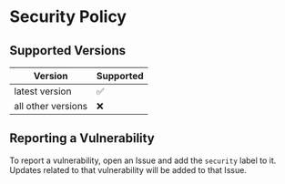 # Security Policy

## Supported Versions

| Version            | Supported          |
| ------------------ | ------------------ |
| latest version     | :white_check_mark: |
| all other versions | :x:                |

## Reporting a Vulnerability

To report a vulnerability, open an Issue and add the `security` label to it. Updates related to that vulnerability will be added to that Issue.
